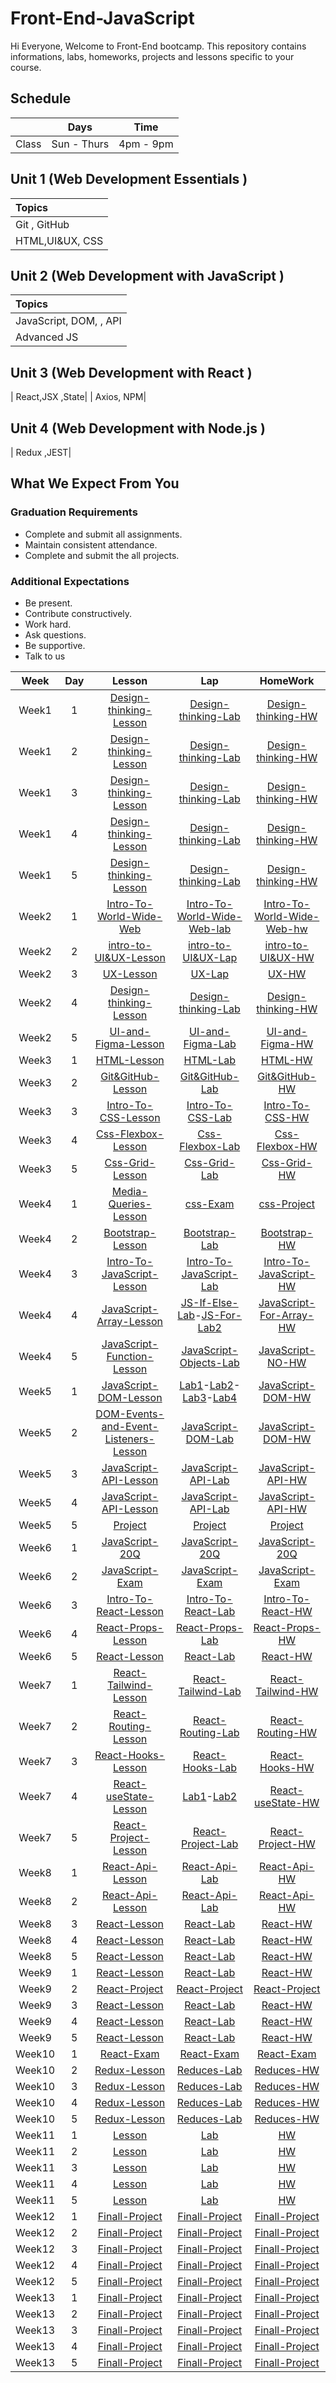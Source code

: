 # Front-End-JavaScript

Hi Everyone, Welcome to Front-End bootcamp. This repository contains informations, labs, homeworks, projects and lessons specific to your course.

## Schedule
|  | Days | Time |
| --- | ------------- | ------------- |
| Class | Sun - Thurs  | 4pm - 9pm  |



## Unit 1 \(Web Development Essentials \)

| Topics |
| :--- |
| Git , GitHub|
| HTML,UI&UX, CSS |





## Unit 2 \(Web Development with JavaScript \)

| Topics |
| :--- |
| JavaScript, DOM, , API |
| Advanced JS|TypeScript



## Unit 3 \(Web Development with React \)

|  React,JSX ,State|
| Axios, NPM|

## Unit 4 \(Web Development with Node.js \)
| Redux  ,JEST|


## What We Expect From You
### Graduation Requirements
* Complete and submit all assignments.
* Maintain consistent attendance.
* Complete and submit the all projects.
### Additional Expectations
* Be present.
* Contribute constructively.
* Work hard.
* Ask questions.
* Be supportive.
* Talk to us

| Week | Day | Lesson | Lap | HomeWork |
|:----:|:---:|:------:|:---:|:--------:|
| Week1| 1   |[Design-thinking-Lesson]()|[Design-thinking-Lab]()|[Design-thinking-HW]()
| Week1| 2  |[Design-thinking-Lesson]()|[Design-thinking-Lab]()|[Design-thinking-HW]()
| Week1| 3  |[Design-thinking-Lesson]()|[Design-thinking-Lab]()|[Design-thinking-HW]()
| Week1| 4  |[Design-thinking-Lesson]()|[Design-thinking-Lab]()|[Design-thinking-HW]()
| Week1| 5  |[Design-thinking-Lesson]()|[Design-thinking-Lab]()|[Design-thinking-HW]()
| Week2| 1   |[Intro-To-World-Wide-Web]()|[Intro-To-World-Wide-Web-lab]()|[Intro-To-World-Wide-Web-hw]()
| Week2| 2  |[intro-to-UI&UX-Lesson]()|[intro-to-UI&UX-Lap]()|[intro-to-UI&UX-HW]()
| Week2| 3  |[UX-Lesson]()|[UX-Lap]()|[UX-HW](https://docs.google.com/document/d/1ShiQqHb4qnykDqn2EDe6-qPG38bgbAdhkALB7VvFE9s/edit?usp=sharing)
| Week2| 4  |[Design-thinking-Lesson]()|[Design-thinking-Lab]()|[Design-thinking-HW]()
| Week2| 5  |[UI-and-Figma-Lesson]()|[UI-and-Figma-Lab]()|[UI-and-Figma-HW]()
| Week3| 1  |[HTML-Lesson]()|[HTML-Lab]()|[HTML-HW]()
| Week3| 2  |[Git&GitHub-Lesson]()|[Git&GitHub-Lab]()|[Git&GitHub-HW]()
| Week3| 3   |[Intro-To-CSS-Lesson]()|[Intro-To-CSS-Lab]()|[Intro-To-CSS-HW]()
| Week3| 4  |[Css-Flexbox-Lesson]()|[Css-Flexbox-Lab]()|[Css-Flexbox-HW]()
| Week3| 5 |[Css-Grid-Lesson]()|[Css-Grid-Lab]()|[Css-Grid-HW]()
| Week4| 1 |[Media-Queries-Lesson]()|[css-Exam]()|[css-Project]()
| Week4| 2  |[Bootstrap-Lesson]()|[Bootstrap-Lab]()|[Bootstrap-HW]()
| Week4| 3  |[Intro-To-JavaScript-Lesson]()|[Intro-To-JavaScript-Lab]()|[Intro-To-JavaScript-HW]()
| Week4| 4  |[JavaScript-Array-Lesson]()|[JS-If-Else-Lab]()-[JS-For-Lab2]()|[JavaScript-For-Array-HW]()
| Week4| 5  |[JavaScript-Function-Lesson]()|[JavaScript-Objects-Lab]()|[JavaScript-NO-HW]()
| Week5| 1  |[JavaScript-DOM-Lesson](https://github.com/amzan1/What-is-the-DOM-/blob/main/README.md)|[Lab1]()-[Lab2]()-[Lab3]()-[Lab4]()|[JavaScript-DOM-HW]()
| Week5| 2  |[DOM-Events-and-Event-Listeners-Lesson](https://github.com/amzan1/DOM-Event/blob/main/README.md)|[JavaScript-DOM-Lab]()|[JavaScript-DOM-HW]()
| Week5| 3  |[JavaScript-API-Lesson]()|[JavaScript-API-Lab]()|[JavaScript-API-HW]()
| Week5| 4  |[JavaScript-API-Lesson]()|[JavaScript-API-Lab]()|[JavaScript-API-HW]()
| Week5| 5 |[Project]()|[Project]()|[Project]()
| Week6| 1  |[JavaScript-20Q]()|[JavaScript-20Q]()|[JavaScript-20Q]()
| Week6| 2  |[JavaScript-Exam]()|[JavaScript-Exam]()|[JavaScript-Exam]()
| Week6| 3  |[Intro-To-React-Lesson]()|[Intro-To-React-Lab]()|[Intro-To-React-HW]()
| Week6| 4  |[React-Props-Lesson]()|[React-Props-Lab]()|[React-Props-HW]()
| Week6| 5  |[React-Lesson]()|[React-Lab]()|[React-HW]()
| Week7| 1  |[React-Tailwind-Lesson]()|[React-Tailwind-Lab]()|[React-Tailwind-HW]()
| Week7| 2  |[React-Routing-Lesson]()|[React-Routing-Lab]()|[React-Routing-HW]()
| Week7| 3  |[React-Hooks-Lesson]()|[React-Hooks-Lab]()|[React-Hooks-HW]()
| Week7| 4  |[React-useState-Lesson]()|[Lab1]()-[Lab2]()|[React-useState-HW]()
| Week7| 5  |[React-Project-Lesson]()|[React-Project-Lab]()|[React-Project-HW]()
| Week8| 1  |[React-Api-Lesson]()|[React-Api-Lab]()|[React-Api-HW]()
| Week8| 2  |[React-Api-Lesson]()|[React-Api-Lab]()|[React-Api-HW]()
| Week8| 3  |[React-Lesson]()|[React-Lab]()|[React-HW]()
| Week8| 4  |[React-Lesson]()|[React-Lab]()|[React-HW]()
| Week8| 5  |[React-Lesson]()|[React-Lab]()|[React-HW]()
| Week9| 1  |[React-Lesson]()|[React-Lab]()|[React-HW]()
| Week9| 2  |[React-Project]()|[React-Project]()|[React-Project]()
| Week9| 3  |[React-Lesson]()|[React-Lab]()|[React-HW]()
| Week9| 4  |[React-Lesson]()|[React-Lab]()|[React-HW]()
| Week9| 5  |[React-Lesson]()|[React-Lab]()|[React-HW]()
| Week10| 1  |[React-Exam]()|[React-Exam]()|[React-Exam]()
| Week10| 2  |[Redux-Lesson]()|[Reduces-Lab]()|[Reduces-HW]()
| Week10| 3  |[Redux-Lesson]()|[Reduces-Lab]()|[Reduces-HW]()
| Week10| 4  |[Redux-Lesson]()|[Reduces-Lab]()|[Reduces-HW]()
| Week10| 5  |[Redux-Lesson]()|[Reduces-Lab]()|[Reduces-HW]()
| Week11| 1  |[Lesson]()|[Lab]()|[HW]()
| Week11| 2  |[Lesson]()|[Lab]()|[HW]()
| Week11| 3  |[Lesson]()|[Lab]()|[HW]()
| Week11| 4|[Lesson]()|[Lab]()|[HW]()
| Week11| 5 |[Lesson]()|[Lab]()|[HW]()
| Week12| 1  |[Finall-Project]()|[Finall-Project]()|[Finall-Project]()
| Week12| 2  |[Finall-Project]()|[Finall-Project]()|[Finall-Project]()
| Week12| 3  |[Finall-Project]()|[Finall-Project]()|[Finall-Project]()
| Week12| 4  |[Finall-Project]()|[Finall-Project]()|[Finall-Project]()
| Week12| 5  |[Finall-Project]()|[Finall-Project]()|[Finall-Project]()
| Week13| 1  |[Finall-Project]()|[Finall-Project]()|[Finall-Project]()
| Week13| 2  |[Finall-Project]()|[Finall-Project]()|[Finall-Project]()
| Week13| 3  |[Finall-Project]()|[Finall-Project]()|[Finall-Project]()
| Week13| 4  |[Finall-Project]()|[Finall-Project]()|[Finall-Project]()
| Week13| 5  |[Finall-Project]()|[Finall-Project]()|[Finall-Project]()





